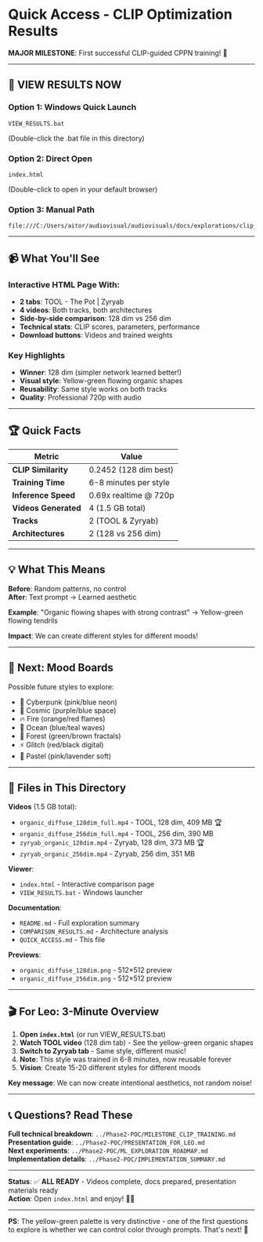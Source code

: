 # Quick Access - CLIP Optimization Results

**MAJOR MILESTONE**: First successful CLIP-guided CPPN training! 🎉

---

## 🎨 VIEW RESULTS NOW

### Option 1: Windows Quick Launch
```
VIEW_RESULTS.bat
```
(Double-click the .bat file in this directory)

### Option 2: Direct Open
```
index.html
```
(Double-click to open in your default browser)

### Option 3: Manual Path
```
file:///C:/Users/aitor/audiovisual/audiovisuals/docs/explorations/clip_organic_20251011/index.html
```

---

## 📹 What You'll See

### Interactive HTML Page With:
- **2 tabs**: TOOL - The Pot | Zyryab
- **4 videos**: Both tracks, both architectures
- **Side-by-side comparison**: 128 dim vs 256 dim
- **Technical stats**: CLIP scores, parameters, performance
- **Download buttons**: Videos and trained weights

### Key Highlights
- **Winner**: 128 dim (simpler network learned better!)
- **Visual style**: Yellow-green flowing organic shapes
- **Reusability**: Same style works on both tracks
- **Quality**: Professional 720p with audio

---

## 🏆 Quick Facts

| Metric | Value |
|--------|-------|
| **CLIP Similarity** | 0.2452 (128 dim best) |
| **Training Time** | 6-8 minutes per style |
| **Inference Speed** | 0.69x realtime @ 720p |
| **Videos Generated** | 4 (1.5 GB total) |
| **Tracks** | 2 (TOOL & Zyryab) |
| **Architectures** | 2 (128 vs 256 dim) |

---

## 💡 What This Means

**Before**: Random patterns, no control  
**After**: Text prompt → Learned aesthetic

**Example**: "Organic flowing shapes with strong contrast" → Yellow-green flowing tendrils

**Impact**: We can create different styles for different moods!

---

## 🚀 Next: Mood Boards

Possible future styles to explore:
- 🌃 Cyberpunk (pink/blue neon)
- 🌌 Cosmic (purple/blue space)
- 🔥 Fire (orange/red flames)
- 🌊 Ocean (blue/teal waves)
- 🌿 Forest (green/brown fractals)
- ⚡ Glitch (red/black digital)
- 🌸 Pastel (pink/lavender soft)

---

## 📂 Files in This Directory

**Videos** (1.5 GB total):
- `organic_diffuse_128dim_full.mp4` - TOOL, 128 dim, 409 MB 🏆
- `organic_diffuse_256dim_full.mp4` - TOOL, 256 dim, 390 MB
- `zyryab_organic_128dim.mp4` - Zyryab, 128 dim, 373 MB 🏆
- `zyryab_organic_256dim.mp4` - Zyryab, 256 dim, 351 MB

**Viewer**:
- `index.html` - Interactive comparison page
- `VIEW_RESULTS.bat` - Windows launcher

**Documentation**:
- `README.md` - Full exploration summary
- `COMPARISON_RESULTS.md` - Architecture analysis
- `QUICK_ACCESS.md` - This file

**Previews**:
- `organic_diffuse_128dim.png` - 512×512 preview
- `organic_diffuse_256dim.png` - 512×512 preview

---

## 🎬 For Leo: 3-Minute Overview

1. **Open `index.html`** (or run VIEW_RESULTS.bat)
2. **Watch TOOL video** (128 dim tab) - See the yellow-green organic shapes
3. **Switch to Zyryab tab** - Same style, different music!
4. **Note**: This style was trained in 6-8 minutes, now reusable forever
5. **Vision**: Create 15-20 different styles for different moods

**Key message**: We can now create intentional aesthetics, not random noise!

---

## 📞 Questions? Read These

**Full technical breakdown**: `../Phase2-POC/MILESTONE_CLIP_TRAINING.md`  
**Presentation guide**: `../Phase2-POC/PRESENTATION_FOR_LEO.md`  
**Next experiments**: `../Phase2-POC/ML_EXPLORATION_ROADMAP.md`  
**Implementation details**: `../Phase2-POC/IMPLEMENTATION_SUMMARY.md`

---

**Status**: ✅ **ALL READY** - Videos complete, docs prepared, presentation materials ready  
**Action**: Open `index.html` and enjoy! 🎨🎵

---

**PS**: The yellow-green palette is very distinctive - one of the first questions to explore is whether we can control color through prompts. That's next! 🎨

